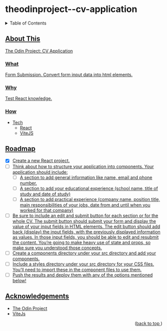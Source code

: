 # theodinproject--cv-application
<a name="readme-top"></a>
<details>
    <summary>Table of Contents</summary>
    <ol>
        <li>
            <a href="#about-this">About This</a>
            <ul>
                <li><a href="#what">What</li>
                <li><a href="#why">Why</li>
                <li><a href="#how">How</li>
            </ul>
        </li>
        <li><a href="#roadmap">Roadmap</li>
        <li><a href="#acknowledgements">Acknowledgements</li>
    </ol>
</details>

## About This
The Odin Project: CV Application

### What

Form Submission.
Convert form input data into html elements.

### Why

Test React knowledge.

### How
* Tech
    * React
    * ViteJS

## Roadmap
- [x] Create a new React project.
- [ ] Think about how to structure your application into components. Your application should include:
    - [ ] A section to add general information like name, email and phone number.
    - [ ] A section to add your educational experience (school name, title of study and date of study)
    - [ ] A section to add practical experience (company name, position title, main responsibilities of your jobs, date from and until when you worked for that company)
- [ ] Be sure to include an edit and submit button for each section or for the whole CV. The submit button should submit your form and display the value of your input fields in HTML elements. The edit button should add back (display) the input fields, with the previously displayed information as values. In those input fields, you should be able to edit and resubmit the content. You’re going to make heavy use of state and props, so make sure you understood those concepts.
- [ ] Create a components directory under your src directory and add your components.
- [ ] Include a styles directory under your src directory for your CSS files. You’ll need to import these in the component files to use them.
- [ ] Push the results and deploy them with any of the options mentioned below!

## Acknowledgements
* [The Odin Project](https://www.theodinproject.com/)
* [ViteJs](https://vitejs.dev)
<p align="right">(<a href="#readme-top">back to top </a>)</p>
